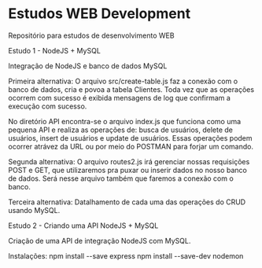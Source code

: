 # Estudos WEB Development
Repositório para estudos de desenvolvimento WEB

Estudo 1 - NodeJS + MySQL

Integração de NodeJS e banco de dados MySQL

Primeira alternativa:
O arquivo src/create-table.js faz a conexão com o banco de dados, cria e povoa a tabela Clientes. Toda vez que as operações ocorrem com sucesso é exibida mensagens de log que confirmam a execução com sucesso. 

No diretório API encontra-se o arquivo index.js que funciona como uma pequena API e realiza as operações de: busca de usuários, delete de usuários, insert de usuários e update de usuários. Essas operações podem ocorrer atrávez da URL ou por meio do POSTMAN para forjar um comando.  

Segunda alternativa:
O arquivo routes2.js irá gerenciar nossas requisições POST e GET, que utilizaremos pra puxar ou inserir dados no nosso banco de dados. Será nesse arquivo também que faremos a conexão com o banco.

Terceira alternativa:
Datalhamento de cada uma das operações do CRUD usando MySQL.

Estudo 2 - Criando uma API NodeJS + MySQL

Criação de uma API de integração NodeJS com MySQL.

Instalações:
npm install --save express
npm install --save-dev nodemon


